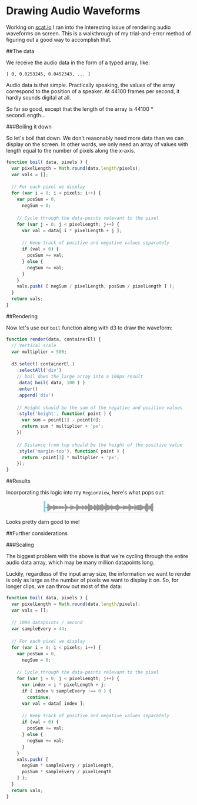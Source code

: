 <style>
  /* comment */
  body {
    padding-bottom: 60px;
  }
</style>
# Drawing Audio Waveforms

Working on [scat.io](http://scat.io) I ran into the interesting issue of rendering audio waveforms on screen. This is a walkthrough of my trial-and-error method of figuring out a good way to accomplish that.

##The data

We receive the audio data in the form of a typed array, like:

    [ 0, 0.0253245, 0.0452343, ... ]

Audio data is that simple. Practically speaking, the values of the array correspond to the position of a speaker. At 44100 frames per second, it hardly sounds digital at all.

So far so good, except that the length of the array is 44100 * secondLength...

###Boiling it down

So let's boil that down. We don't reasonably need more data than we can display on the screen. In other words, we only need an array of values with length equal to the number of pixels along the x-axis.

```javascript
function boil( data, pixels ) {
  var pixelLength = Math.round(data.length/pixels);
  var vals = [];

  // For each pixel we display
  for (var i = 0; i < pixels; i++) {
    var posSum = 0,
      negSum = 0;

    // Cycle through the data-points relevant to the pixel
    for (var j = 0; j < pixelLength; j++) {
      var val = data[ i * pixelLength + j ];

      // Keep track of positive and negative values separately
      if (val > 0) {
        posSum += val;
      } else {
        negSum += val;
      }
    }
    vals.push( [ negSum / pixelLength, posSum / pixelLength ] );
  }
  return vals;
}
```

##Rendering

Now let's use our <code>boil</code> function along with d3 to draw the waveform:

```javascript
function render(data, containerEl) {
  // Vertical scale
  var multiplier = 500;

  d3.select( containerEl )
    .selectAll('div')
    // boil down the large array into a 100px result
    .data( boil( data, 100 ) )
    .enter()
    .append('div')

    // Height should be the sum of the negative and positive values
    .style('height', function( point ) {
      var sum = point[1] - point[0];
      return sum * multiplier + 'px';
    })

    // Distance from top should be the height of the positive value
    .style('margin-top'), function( point ) {
      return -point[1] * multiplier + 'px';
    });
}
```

##Results

Incorporating this logic into my <code>RegionView</code>, here's what pops out:

<center>
<img src='waveform.png' style='width:300px'>
</center>

Looks pretty darn good to me!

##Further considerations

###Scaling

The biggest problem with the above is that we're cycling through the entire audio data array, which may be many million datapoints long.

Luckily, regardless of the input array size, the information we want to render is only as large as the number of pixels we want to display it on. So, for longer clips, we can throw out most of the data:

```javascript
function boil( data, pixels ) {
  var pixelLength = Math.round(data.length/pixels);
  var vals = [];

  // 1000 datapoints / second
  var sampleEvery = 44;

  // For each pixel we display
  for (var i = 0; i < pixels; i++) {
    var posSum = 0,
      negSum = 0;

    // Cycle through the data-points relevant to the pixel
    for (var j = 0; j < pixelLength; j++) {
      var index = i * pixelLength + j;
      if ( index % sampleEvery !== 0 ) {
        continue;
      var val = data[ index ];

      // Keep track of positive and negative values separately
      if (val > 0) {
        posSum += val;
      } else {
        negSum += val;
      }
    }
    vals.push( [ 
      negSum * sampleEvery / pixelLength, 
      posSum * sampleEvery / pixelLength 
    ] );
  }
  return vals;
}
```
